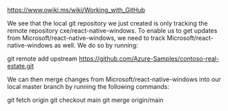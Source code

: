 https://www.owiki.ms/wiki/Working_with_GitHub

We see that the local git repository we just created is only tracking the remote repository cxe/react-native-windows. To enable us to get updates from Microsoft/react-native-windows, we need to track Microsoft/react-native-windows as well. We do so by running:

git remote add upstream https://github.com/Azure-Samples/contoso-real-estate.git

We can then merge changes from Microsoft/react-native-windows into our local master branch by running the following commands:

git fetch origin
git checkout main
git merge origin/main